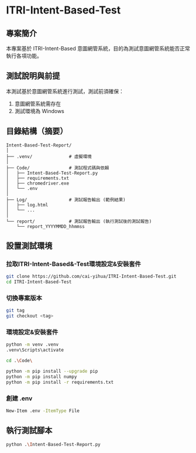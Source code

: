 # ITRI-Intent-Based-Test

## 專案簡介
本專案基於 ITRI-Intent-Based 意圖網管系統，目的為測試意圖網管系統能否正常執行各項功能。

## 測試說明與前提
本測試基於意圖網管系統進行測試，測試前須確保：
1. 意圖網管系統需存在
2. 測試環境為 Windows

## 目錄結構（摘要）
```
Intent-Based-Test-Report/
│
├── .venv/              # 虛擬環境
│
├── Code/               # 測試程式碼與依賴
│   ├── Intent-Based-Test-Report.py
│   ├── requirements.txt
│   ├── chromedriver.exe
│   └── .env
│
├── Log/                # 測試報告輸出 (範例結果)
│   ├── log.html
│   └── ...
│
└── report/             # 測試報告輸出 (執行測試後的測試報告)
    └── report_YYYYMMDD_hhmmss
```

## 設置測試環境
### 拉取ITRI-Intent-Based&-Test環境設定&安裝套件
```bash
git clone https://github.com/cai-yihua/ITRI-Intent-Based-Test.git
cd ITRI-Intent-Based-Test
```

### 切換專案版本
```bash
git tag
git checkout <tag>
```

### 環境設定&安裝套件
```bash
python -m venv .venv
.venv\Scripts\activate

cd .\Code\

python -m pip install --upgrade pip
python -m pip install numpy
python -m pip install -r requirements.txt
```

### 創建 .env
```bash
New-Item .env -ItemType File
```

## 執行測試腳本
```bash
python .\Intent-Based-Test-Report.py
```